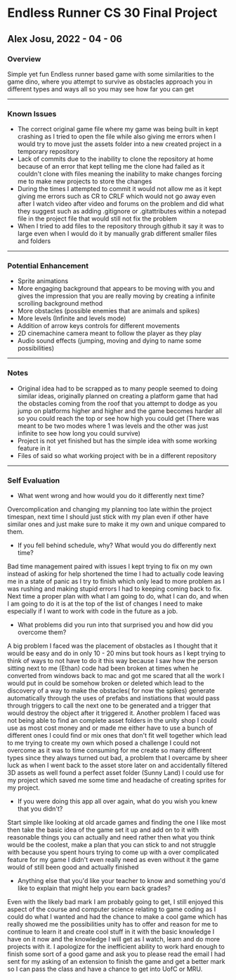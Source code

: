 # Endless Runner CS 30 Final Project
## Alex Josu, 2022 - 04 - 06
### Overview

Simple yet fun Endless runner based game with some similarities to the game dino, where you attempt to survive as obstacles approach you in different types and ways all so you may see how far you can get



---
### Known Issues 
- The correct original game file where my game was being built in kept crashing as I tried to open the file while also giving me errors when I would try to move just the assets folder into a new created project in a temporary repository 
- Lack of commits due to the inability to clone the repository at home because of an error that kept telling me the clone had failed as it couldn't clone with files meaning the inability to make changes forcing me to make new projects to store the changes
- During the times I attempted to commit it would not allow me as it kept giving me errors such as CR to CRLF which would not go away even after I watch video after video and forums on the problem and did what they suggest such as adding .gitignore or .gitattributes within a notepad file in the project file that would still not fix the problem
- When I tried to add files to the repository through github it say it was to large even when I would do it by manually grab different smaller files and folders



---
### Potential Enhancement 
- Sprite animations
- More engaging background that appears to be moving with you and gives the impression that you are really moving by creating a infinite scrolling background method
- More obstacles (possible enemies that are animals and spikes)
- More levels (Infinite and levels mode)
- Addition of arrow keys controls for different movements
- 2D cinemachine camera meant to follow the player as they play
- Audio sound effects (jumping, moving  and dying to name some possibilities)


---
### Notes
- Original idea had to be scrapped as to many people seemed to doing similar ideas, originally planned on creating a platform game that had the obstacles coming from the roof that you attempt to dodge as you jump on platforms higher and higher and the game becomes harder all so you could reach the top or see how high you could get (There was meant to be two modes where 1 was levels and the other was just infinite to see how long you could survive)
- Project is not yet finished but has the simple idea with some working feature in it
- Files of said so what working project with be in a different repository




---
### Self Evaluation 

- What went wrong and how would you do it differently next time?

Overcomplication and changing my planning too late within the project timespan, next time I should just stick with my plan even if other have similar ones and just make sure to make it my own and unique compared to them. 


- If you fell behind schedule, why? What would you do differently next time?

Bad time management paired with issues I kept trying to fix on my own instead of asking for help shortened the time I had to actually code leaving me in a state of panic as I try to finish which only lead to more problem as I was rushing and making stupid errors I had to keeping coming back to fix. Next time a proper plan with what I am going to do, what I can do, and when I am going to do it is at the top of the list of changes I need to make especially if I want to work with code in the future as a job.


- What problems did you run into that surprised you and how did you overcome them?

A big problem I faced was the placement of obstacles as I thought that it would be easy and do in only 10 - 20 mins but took hours as I kept trying to think of ways to not have to do it this way because I saw how the person sitting next to me (Ethan) code had been broken at times when he converted from windows back to mac and got me scared that all the work I would put in could be somehow broken or deleted which lead to the discovery of a way to make the obstacles( for now the spikes) generate automatically through the uses of prefabs and instiations that would pass through triggers to call the next one to be generated and a trigger that would destroy the object after it triggered it. Another problem I faced was not being able to find an complete asset folders in the unity shop I could use as most cost money and or made me either have to use a bunch of different ones I could find or mix ones that don't fit well together which lead to me trying to create my own which posed a challenge I could not overcome as it was to time consuming for me create so many different types since they always turned out bad, a problem that I overcame by sheer luck as when I went back to the asset store later on and accidentally filtered 3D assets as well found a perfect asset folder (Sunny Land) I could use for my project which saved me some time and headache of creating sprites for my project.



- If you were doing this app all over again, what do you wish you knew that you didn't?

Start simple like looking at old arcade games and finding the one I like most then take the basic idea of the game set it up and add on to it with reasonable things you can actually and need rather then what you think would be the coolest, make a plan that you can stick to and not struggle with because you spent hours trying to come up with a over complicated feature for my game I didn't even really need as even without it the game would of still been good and actually finished


- Anything else that you'd like your teacher to know and something you'd like to explain that might help you earn back grades?

Even with the likely bad mark I am probably going to get, I still enjoyed this aspect of the course and computer science relating to game coding as I could do what I wanted and had the chance to make a cool game which has really showed me the possibilities unity has to offer and reason for me to continue to learn it and create cool stuff in it with the basic knowledge I have on it now and the knowledge I will get as I watch, learn and do more projects with it. I apologize for the inefficient ability to work hard enough to finish some sort of a good game and ask you to please read the email I had sent for my asking of an extension to finish the game and get a better mark so I can pass the class and have a chance to get into UofC or MRU.


